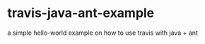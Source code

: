 travis-java-ant-example
=======================

a simple hello-world example on how to use travis with java + ant
